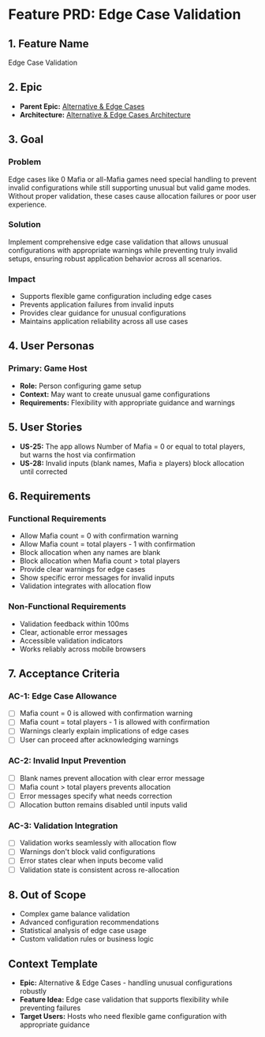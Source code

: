 # Feature PRD: Edge Case Validation

## 1. Feature Name

Edge Case Validation

## 2. Epic

- **Parent Epic:** [Alternative & Edge Cases](../epic.md)
- **Architecture:** [Alternative & Edge Cases Architecture](../arch.md)

## 3. Goal

### Problem
Edge cases like 0 Mafia or all-Mafia games need special handling to prevent invalid configurations while still supporting unusual but valid game modes. Without proper validation, these cases cause allocation failures or poor user experience.

### Solution
Implement comprehensive edge case validation that allows unusual configurations with appropriate warnings while preventing truly invalid setups, ensuring robust application behavior across all scenarios.

### Impact
- Supports flexible game configuration including edge cases
- Prevents application failures from invalid inputs
- Provides clear guidance for unusual configurations
- Maintains application reliability across all use cases

## 4. User Personas

### Primary: Game Host
- **Role:** Person configuring game setup
- **Context:** May want to create unusual game configurations
- **Requirements:** Flexibility with appropriate guidance and warnings

## 5. User Stories

- **US-25:** The app allows Number of Mafia = 0 or equal to total players, but warns the host via confirmation
- **US-28:** Invalid inputs (blank names, Mafia ≥ players) block allocation until corrected

## 6. Requirements

### Functional Requirements
- Allow Mafia count = 0 with confirmation warning
- Allow Mafia count = total players - 1 with confirmation
- Block allocation when any names are blank
- Block allocation when Mafia count > total players
- Provide clear warnings for edge cases
- Show specific error messages for invalid inputs
- Validation integrates with allocation flow

### Non-Functional Requirements
- Validation feedback within 100ms
- Clear, actionable error messages
- Accessible validation indicators
- Works reliably across mobile browsers

## 7. Acceptance Criteria

### AC-1: Edge Case Allowance
- [ ] Mafia count = 0 is allowed with confirmation warning
- [ ] Mafia count = total players - 1 is allowed with confirmation
- [ ] Warnings clearly explain implications of edge cases
- [ ] User can proceed after acknowledging warnings

### AC-2: Invalid Input Prevention
- [ ] Blank names prevent allocation with clear error message
- [ ] Mafia count > total players prevents allocation
- [ ] Error messages specify what needs correction
- [ ] Allocation button remains disabled until inputs valid

### AC-3: Validation Integration
- [ ] Validation works seamlessly with allocation flow
- [ ] Warnings don't block valid configurations
- [ ] Error states clear when inputs become valid
- [ ] Validation state is consistent across re-allocation

## 8. Out of Scope

- Complex game balance validation
- Advanced configuration recommendations
- Statistical analysis of edge case usage
- Custom validation rules or business logic

## Context Template

- **Epic:** Alternative & Edge Cases - handling unusual configurations robustly
- **Feature Idea:** Edge case validation that supports flexibility while preventing failures
- **Target Users:** Hosts who need flexible game configuration with appropriate guidance